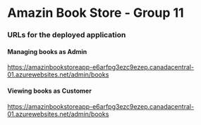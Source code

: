 # Amazin Book Store - Group 11

### URLs for the deployed application
#### Managing books as Admin
https://amazinbookstoreapp-e6arfpg3ezc9ezep.canadacentral-01.azurewebsites.net/admin/books
#### Viewing books as Customer
https://amazinbookstoreapp-e6arfpg3ezc9ezep.canadacentral-01.azurewebsites.net/admin/books